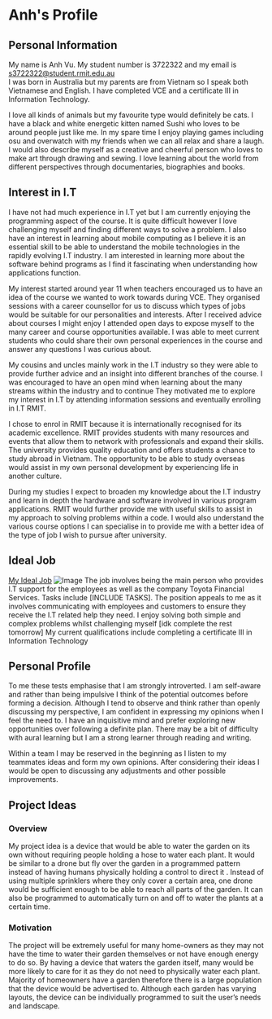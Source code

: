 # Anh's Profile

## Personal Information
My name is Anh Vu. My student number is 3722322 and my email is s3722322@student.rmit.edu.au  
I was born in Australia but my parents are from Vietnam so I speak both Vietnamese and English. I have completed VCE and a certificate III in Information Technology.

I love all kinds of animals but my favourite type would definitely be cats. I have a black and white energetic kitten named Sushi who loves to be around people just like me. In my spare time I enjoy playing games including osu and overwatch with my friends when we can all relax and share a laugh. I would also describe myself as a creative and cheerful person who loves to make art through drawing and sewing. I love learning about the world from different perspectives through documentaries, biographies and books.  

## Interest in I.T
I have not had much experience in I.T yet but I am currently enjoying the programming aspect of the course. It is quite difficult however I love challenging myself and finding different ways to solve a problem. I also have an interest in learning about mobile computing as I believe it is an essential skill to be able to understand the mobile technologies in the rapidly evolving I.T industry. I am interested in learning more about the software behind programs as I find it fascinating when understanding how applications function.

My interest started around year 11 when teachers encouraged us to have an idea of the course we wanted to work towards during VCE. They organised sessions with a career counsellor for us to discuss which types of jobs would be suitable for our personalities and interests. After I received advice about courses I might enjoy I attended open days to expose myself to the many career and course opportunities available. I was able to meet current students who could share their own personal experiences in the course and answer any questions I was curious about. 

My cousins and uncles mainly work in the I.T industry so they were able to provide further advice and an insight into different branches of the course. I was encouraged to have an open mind when learning about the many streams within the industry and to continue They motivated me to explore my interest in I.T by attending information sessions and eventually enrolling in I.T RMIT.

I chose to enrol in RMIT because it is internationally recognised for its academic excellence. RMIT provides students with many resources and events that allow them to network with professionals and expand their skills. The university provides quality education and offers students a chance to study abroad in Vietnam. The opportunity to be able to study overseas would assist in my own personal development by experiencing life in another culture.

During my studies I expect to broaden my knowledge about the I.T industry and learn in depth the hardware and software involved in various program applications. RMIT would further provide me with useful skills to assist in my approach to solving problems within a code. I would also understand the various course options I can specialise in to provide me with a better idea of the type of job I wish to pursue after university.

## Ideal Job
[My Ideal Job](https://www.seek.com.au/job/35590959?type=standout&userqueryid=59ee92bd6113229f7bd7b9d8ca683bde-7150092)
![Image](file:///F:/RMIT/Information%20Technology/Assignment%201/Capture.JPG)
The job involves being the main person who provides I.T support for the employees as well as the company Toyota Financial Services. Tasks include [INCLUDE TASKS]. The position appeals to me as it involves communicating with employees and customers to ensure they receive the I.T related help they need. I enjoy solving both simple and complex problems whilst challenging myself [idk complete the rest tomorrow]
My current qualifications include completing a certificate III in Information Technology

## Personal Profile
To me these tests emphasise that I am strongly introverted. I am self-aware and rather than being impulsive I think of the potential outcomes before forming a decision. Although I tend to observe and think rather than openly discussing my perspective, I am confident in expressing my opinions when I feel the need to. I have an inquisitive mind and prefer exploring new opportunities over following a definite plan. There may be a bit of difficulty with aural learning but I am a strong learner through reading and writing. 

Within a team I may be reserved in the beginning as I listen to my teammates ideas and form my own opinions. After considering their ideas I would be open to discussing any adjustments and other possible improvements. 

## Project Ideas
### Overview
My project idea is a device that would be able to water the garden on its own without requiring people holding a hose to water each plant. It would be similar to a drone but fly over the garden in a programmed pattern instead of having humans physically holding a control to direct it . Instead of using multiple sprinklers where they only cover a certain area, one drone would be sufficient enough to be able to reach all parts of the garden. It can also be programmed to automatically turn on and off to water the plants at a certain time.

### Motivation
The project will be extremely useful for many home-owners as they may not have the time to water their garden themselves or not have enough energy to do so. By having a device that waters the garden itself, many would be more likely to care for it as they do not need to physically water each plant. Majority of homeowners have a garden therefore there is a large population that the device would be advertised to. Although each garden has varying layouts, the device can be individually programmed to suit the user’s needs and landscape.
